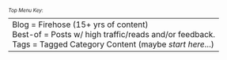 
  <style type="text/css">
        .e-mail:before {
            content: attr(data-website) "\0040" attr(data-user);
            unicode-bidi: bidi-override;
            direction: rtl;
        }
    </style>

<br />

<div style="font-size: 10px;" >


<i>Top Menu Key</i>:
 <table style="margin: 0 auto; text-align: left;">
        <tr>
<td>Blog = Firehose (15+ yrs of content) <br />
Best-of = Posts w/ high traffic/reads and/or feedback. <br />
Tags = Tagged Category Content (maybe <i>start here</i>...)
</td>
</tr>
</table>

</div>


